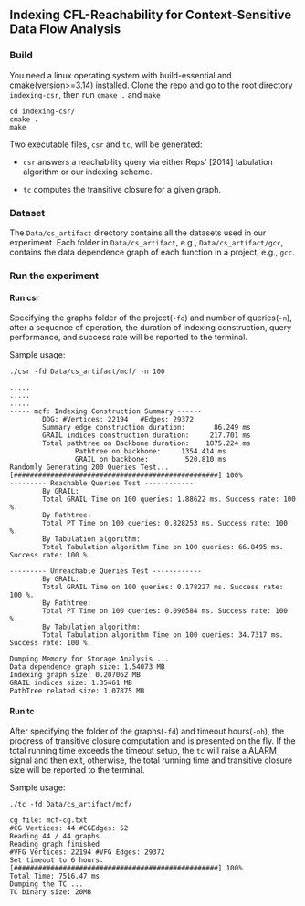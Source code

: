 ## Indexing CFL-Reachability for Context-Sensitive Data Flow Analysis

### Build

You need a linux operating system with build-essential and cmake(version>=3.14) installed. 
Clone the repo and go to the root directory `indexing-csr`, then run `cmake .` and `make`

```
cd indexing-csr/
cmake .
make
```

Two executable files, `csr` and `tc`, will be generated:
* `csr` answers a reachability query via either Reps' [2014] tabulation algorithm or our indexing scheme.

* `tc` computes the transitive closure for a given graph.

### Dataset

The `Data/cs_artifact` directory contains all the datasets used in our experiment.
Each folder in `Data/cs_artifact`, e.g., `Data/cs_artifact/gcc`, contains the data dependence graph of each function in a project, e.g., `gcc`.

### Run the experiment

#### Run csr

Specifying the graphs folder of the project(`-fd`) and number of queries(`-n`), after a sequence of
operation, the duration of indexing construction, query performance, and success rate will be reported to the terminal.

Sample usage:

```
./csr -fd Data/cs_artifact/mcf/ -n 100

.....
.....
.....
----- mcf: Indexing Construction Summary ------
        DDG: #Vertices: 22194   #Edges: 29372
        Summary edge construction duration:       86.249 ms
        GRAIL indices construction duration:     217.701 ms
        Total pathtree on Backbone duration:    1875.224 ms
                Pathtree on backbone:     1354.414 ms
                GRAIL on backbone:         520.810 ms
Randomly Generating 200 Queries Test...
[##################################################] 100%
--------- Reachable Queries Test ------------
        By GRAIL: 
        Total GRAIL Time on 100 queries: 1.88622 ms. Success rate: 100 %.
        By Pathtree: 
        Total PT Time on 100 queries: 0.828253 ms. Success rate: 100 %.
        By Tabulation algorithm: 
        Total Tabulation algorithm Time on 100 queries: 66.8495 ms. Success rate: 100 %.

--------- Unreachable Queries Test ------------
        By GRAIL: 
        Total GRAIL Time on 100 queries: 0.178227 ms. Success rate: 100 %.
        By Pathtree: 
        Total PT Time on 100 queries: 0.090584 ms. Success rate: 100 %.
        By Tabulation algorithm: 
        Total Tabulation algorithm Time on 100 queries: 34.7317 ms. Success rate: 100 %.

Dumping Memory for Storage Analysis ...
Data dependence graph size: 1.54073 MB
Indexing graph size: 0.207062 MB
GRAIL indices size: 1.35461 MB
PathTree related size: 1.07875 MB

```

#### Run tc
After specifying the folder of the graphs(`-fd`) and timeout hours(`-nh`), the progress of transitive closure computation and is 
presented on the fly. If the total running time exceeds the timeout setup, the `tc` will raise a ALARM signal and then exit, otherwise, the
total running time and transitive closure size will be reported to the terminal.

Sample usage:

```
./tc -fd Data/cs_artifact/mcf/

cg file: mcf-cg.txt
#CG Vertices: 44 #CGEdges: 52
Reading 44 / 44 graphs...
Reading graph finished
#VFG Vertices: 22194 #VFG Edges: 29372
Set timeout to 6 hours.
[##################################################] 100%
Total Time: 7516.47 ms
Dumping the TC ...
TC binary size: 20MB
```
